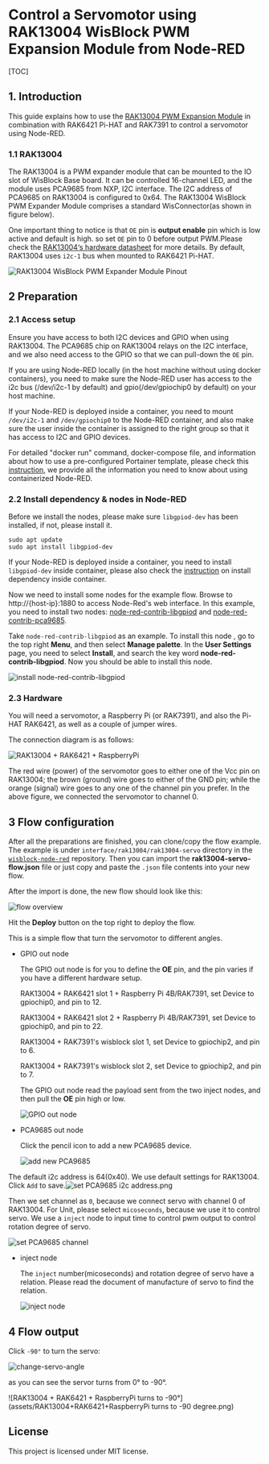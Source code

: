 #  Control a Servomotor using RAK13004 WisBlock PWM Expansion Module from Node-RED 

[TOC]

## 1. Introduction

This guide explains how to use the [RAK13004 PWM Expansion Module](https://store.rakwireless.com/products/pwm-expansion-module-rak13004?_pos=1&_sid=620300979&_ss=r) in combination with RAK6421 Pi-HAT and RAK7391 to control a servomotor using Node-RED.

### 1.1  RAK13004

The RAK13004 is a PWM expander module that can be mounted to the IO slot of WisBlock Base board. It can be controlled 16-channel LED, and the module uses PCA9685 from NXP, I2C interface. The I2C address of PCA9685 on RAK13004 is configured to 0x64. The RAK13004 WisBlock PWM Expander Module comprises a standard WisConnector(as shown in figure below). 

One important thing to notice is that `OE`  pin is **output enable** pin which is low active and default is high. so set `OE` pin to 0 before output PWM.Please check the [RAK13004‘s hardware datasheet](https://docs.rakwireless.com/Product-Categories/WisBlock/RAK13004/Datasheet/#hardware) for more details. By default, RAK13004 uses `i2c-1` bus when mounted to RAK6421 Pi-HAT. 

![RAK13004 WisBlock PWM Expander Module Pinout](assets/rak13004_pinout.svg)



## 2 Preparation


### 2.1 Access setup

Ensure you have access to both I2C devices and GPIO when using RAK13004. The PCA9685 chip on RAK13004 relays on the I2C interface, and we also need access to the GPIO so that we can pull-down the `OE` pin.

If you are using Node-RED locally (in the host machine without using docker containers), you need to make sure the Node-RED user has access to the i2c bus (/dev/i2c-1 by default) and gpio(/dev/gpiochip0 by default) on your host machine. 

If your Node-RED is deployed inside a container, you need to mount `/dev/i2c-1` and `/dev/gpiochip0` to the Node-RED container, and also make sure the user inside the container is assigned to the right group so that it has access to I2C and GPIO devices. 

For detailed "docker run" command, docker-compose file, and information about how to use a pre-configured Portainer template, please check this [instruction](path-to-the-common-README), we provide all the information you need to know about using containerized Node-RED. 

### 2.2 Install dependency & nodes in Node-RED

Before we install the nodes, please make sure `libgpiod-dev` has been installed, if not, please install it.

```
sudo apt update
sudo apt install libgpiod-dev
```

If your Node-RED is deployed inside a container, you need to install `libgpiod-dev` inside container, please also check the [instruction](path-to-the-common-README) on install dependency inside container.

Now we need to install some nodes for the example flow. Browse to http://{host-ip}:1880 to access Node-Red's web interface. In this example, you need to install two nodes: [node-red-contrib-libgpiod](https://flows.nodered.org/node/node-red-contrib-libgpiod) and [node-red-contrib-pca9685](https://flows.nodered.org/node/node-red-contrib-pca9685).

Take `node-red-contrib-libgpiod` as an example. To install this node , go to the top right **Menu**, and then select **Manage palette**. In the **User Settings** page, you need to select **Install**, and search the key word **node-red-contrib-libgpiod**. Now you should be able to install this node.

![install node-red-contrib-libgpiod](assets/install-node.png)

### 2.3 Hardware

You will need a servomotor, a Raspberry Pi (or RAK7391), and also the Pi-HAT RAK6421, as well as a couple of jumper wires. 

The connection diagram is as follows:

![RAK13004 + RAK6421 + RaspberryPi](assets/RAK13004+RAK6421+RaspberryPi.png)

The red wire (power) of the servomotor goes to either one of the Vcc pin on RAK13004; the brown (ground) wire goes to either of the GND pin; while the orange (signal) wire goes to any one of the channel pin you prefer. In the above figure, we connected the servomotor to channel 0.

## 3 Flow configuration

After all the preparations are finished, you can clone/copy the flow example. The example is under `interface/rak13004/rak13004-servo` directory in the [`wisblock-node-red`](https://git.rak-internal.net/product-rd/gateway/wis-developer/rak7391/wisblock-node-red/-/tree/dev/) repository. Then you can import the **rak13004-servo-flow.json** file or just copy and paste the `.json` file contents into your new flow.

After the import is done, the new flow should look like this:

![flow overview](assets/flow-overview.png)

Hit the **Deploy** button on the top right to deploy the flow.

This is a simple flow that turn the servomotor to different angles. 



* GPIO out node

  The GPIO out node is for you to define the **OE** pin, and the pin varies if you have a different hardware setup. 
  
  RAK13004 + RAK6421 slot 1 + Raspberry Pi 4B/RAK7391, set Device to gpiochip0, and pin to 12.

  RAK13004 + RAK6421 slot 2 + Raspberry Pi 4B/RAK7391, set Device to gpiochip0, and pin to 22.

  RAK13004 + RAK7391's wisblock slot 1, set Device to gpiochip2, and pin to 6.
  
  RAK13004 + RAK7391's wisblock slot 2, set Device to gpiochip2, and pin to 7.

  The GPIO out node read the payload sent from the two inject nodes, and then pull the **OE** pin high or low.

  ![GPIO out node](assets/GPIO-out-node.png)
* PCA9685 out node

  Click the pencil icon to add a new PCA9685 device.

  ![add new PCA9685](assets/add-new-PCA9685.png)



The default i2c address is 64(0x40). We use default settings for RAK13004. Click `Add` to save.![set PCA9685 i2c address.png](assets/set-PCA9685-i2c-address.png)

Then we set channel as `0`, because we connect servo with channel 0 of RAK13004. For Unit, please select `micoseconds`, because we use it to control servo. We use a `inject` node to input time to control pwm output to control rotation degree of servo.

![set PCA9685 channel](assets/set-PCA9685-channel.png)

* inject node

  The `inject` number(micoseconds) and rotation degree of servo have a relation. Please read the document of manufacture of servo to find the relation.

  ![inject node](assets/inject-nodes.png)

## 4 Flow output

Click `-90°` to turn the servo:

![change-servo-angle](assets/change-servo-angle.png)

as you can see the servor turns from 0° to -90°.

![RAK13004 + RAK6421 + RaspberryPi turns to -90°](assets/RAK13004+RAK6421+RaspberryPi turns to -90 degree.png)

## License

This project is licensed under MIT license.
